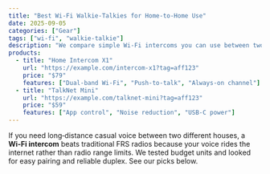 ```yaml
---
title: "Best Wi‑Fi Walkie‑Talkies for Home‑to‑Home Use"
date: 2025-09-05
categories: ["Gear"]
tags: ["wi-fi", "walkie-talkie"]
description: "We compare simple Wi‑Fi intercoms you can use between two homes."
products:
  - title: "Home Intercom X1"
    url: "https://example.com/intercom-x1?tag=aff123"
    price: "$79"
    features: ["Dual‑band Wi‑Fi", "Push‑to‑talk", "Always‑on channel"]
  - title: "TalkNet Mini"
    url: "https://example.com/talknet-mini?tag=aff123"
    price: "$59"
    features: ["App control", "Noise reduction", "USB‑C power"]
---
```


If you need long‑distance casual voice between two different houses, a **Wi‑Fi intercom** beats traditional FRS radios because your voice rides the internet rather than radio range limits. We tested budget units and looked for easy pairing and reliable duplex. See our picks below.
